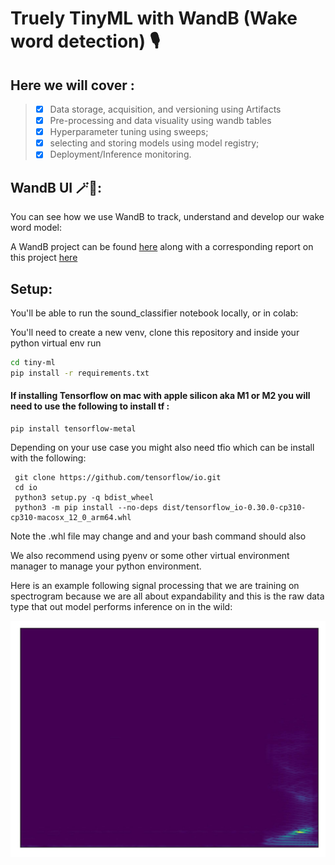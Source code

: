 # Truely TinyML with WandB (Wake word detection) 🎙️


## Here we will cover :

> - [x] Data storage, acquisition, and versioning using Artifacts
> - [x]  Pre-processing and data visuality using wandb tables
> - [x] Hyperparameter tuning using sweeps;
> - [x] selecting and storing models using model registry;
> - [x] Deployment/Inference monitoring.

## WandB UI 🪄🐝:

You can see how we use WandB to track, understand and develop our wake word model:

A WandB project can be found [here](https://wandb.ai/tiny-ml/wake_word_detection) along with a corresponding report on this project [here](https://wandb.ai/tiny-ml/wake_word_detection/reports/True-TinyML-with-Weights-Biases-Wake-Word-Detection--VmlldzozMjk0MDMz)

## Setup: 

You'll be able to run the sound_classifier notebook locally, or in colab:

You'll need to create a new venv, clone this repository and inside your python virtual env run

```bash
cd tiny-ml
pip install -r requirements.txt
```

#### If installing Tensorflow on mac with apple silicon aka M1 or M2 you will need to use the following to install tf :

```
pip install tensorflow-metal
```

Depending on your use case you might also need tfio which can be install with the following:

```
 git clone https://github.com/tensorflow/io.git
 cd io
 python3 setup.py -q bdist_wheel
 python3 -m pip install --no-deps dist/tensorflow_io-0.30.0-cp310-cp310-macosx_12_0_arm64.whl
```

Note the .whl file may change and and your bash command should also 

We also recommend using pyenv or some other virtual environment manager to manage your python environment. 

Here is an example following signal processing that we are training on spectrogram because we are all about expandability and this is the raw data type that out model performs inference on in the wild: 

![](img.jpg)

